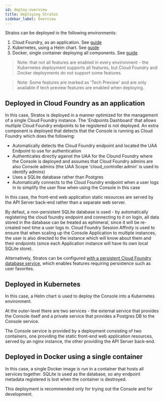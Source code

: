 ```yaml
---
id: deploy-overview
title: Deploying Stratos
sidebar_label: Overview
---
```


Stratos can be deployed in the following environments:

1. Cloud Foundry, as an application. See [guide](cloud-foundry)
2. Kubernetes, using a Helm chart. See [guide](kubernetes)
3. Docker, single container deploying all components. See [guide](all-in-one)

> Note: that not all features are enabled in every environment - the Kubernetes deployment supports all features, but Cloud Foundry and Docker deployments do not support some features.

> Note: Some features are marked as 'Tech Preview' and are only available if tech preview features are enabled when deploying.

## Deployed in Cloud Foundry as an application

In this case, Stratos is deployed in a manner optimized for the management of a single Cloud Foundry instance. The 'Endpoints Dashboard' that allows multiple Cloud Foundry endpoints to be registered is not deployed. An extra component is deployed that detects that the Console is running as Cloud Foundry which does the following:

- Automatically detects the Cloud Foundry endpoint and located the UAA Endpoint to use for authentication
- Authenticates directly against the UAA for the Clound Foundry where the Console is deployed and assumes that Cloud Foundry admins are also Console admins (the UAA Scope 'cloud_controller.admin' is used to identify admins)
- Uses a SQLite database rather than Postgres
- Automatically connects to the Cloud Foundry endpoint when a user logs in to simplify the user flow when using the Console in this case

In this case, the front-end web application static resources are served by the API Server back-end rather than a separate web server.

By defaut, a non-persistent SQLite database is used - by automatically registering the cloud foundry endpoint and connecting to it on login, all data stored in the database can be treated as ephimeral, since it will be re-created next time a user logs in. Cloud Foundry Session Affinity is used to ensure that when scaling up the Console Application to multiple instances, the user is also directed to the instance which will know about them and their endpoints (since each Application instance will have its own local SQLite store).

Alternatively, Stratos can be configured [with a persistent Cloud Foundry database service](deploy/cloud-foundry/db-migration), which enables features requiring persistence such as user favorites.

## Deployed in Kubernetes

In this case, a Helm chart is used to deploy the Console into a Kubernetes environment.

At the outer-level there are two services - the external service that provides the Console itself and a private service that provides a Postgres DB to the Console service.

The Console service is provided by a deployment consisting of two containers, one providing the static front-end web application resources, served by an nginx instance, the other providing the API Server back-end.

## Deployed in Docker using a single container

In this case, a single Docker image is run in a container that hosts all services together. SQLite is used as the database, so any endpoint metadata registered is lost when the container is destroyed.

This deployment is recommended only for trying out the Console and for development.
